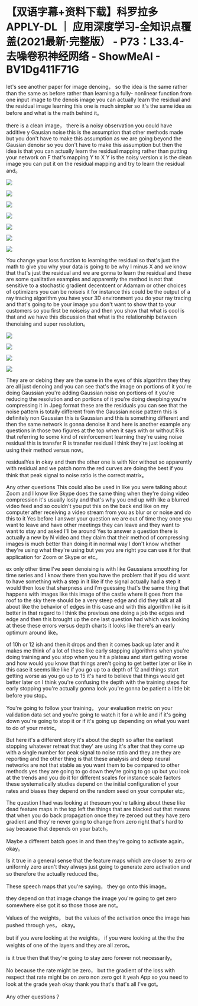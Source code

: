# 【双语字幕+资料下载】科罗拉多 APPLY-DL ｜ 应用深度学习-全知识点覆盖(2021最新·完整版） - P73：L33.4- 去噪卷积神经网络 - ShowMeAI - BV1Dg411F71G

let's see another paper for image denoing， so the idea is the same rather than the same as before rather than learning a fully- nonlinear function from one input image to the denois image you can actually learn the residual and the residual image learning this one is much simpler so it's the same idea as before and what is the math behind it。

 there is a clean image， there is a noisy observation you could have additive y Gausian noise this is the assumption that other methods made but you don't have to make this assumption as we are going beyond the Gausian denoisr so you don't have to make this assumption but then the idea is that you can actually learn the residual mapping rather than putting your network on F that's mapping Y to X Y is the noisy version x is the clean image you can put it on the residual mapping and try to learn the residual and。



![](img/ed38e44c4782fa4bd17e317ba66c3d10_1.png)

![](img/ed38e44c4782fa4bd17e317ba66c3d10_2.png)

![](img/ed38e44c4782fa4bd17e317ba66c3d10_3.png)

![](img/ed38e44c4782fa4bd17e317ba66c3d10_4.png)

![](img/ed38e44c4782fa4bd17e317ba66c3d10_5.png)

![](img/ed38e44c4782fa4bd17e317ba66c3d10_6.png)

![](img/ed38e44c4782fa4bd17e317ba66c3d10_7.png)

You change your loss function to learning the residual so that's just the math to give you why your data is going to be why I minus X and we know that that's just the residual and we are gonna to learn the residual and these are some qualitative examples and apparently the method is not that sensitive to a stochastic gradient decentcent or Adamam or other choices of optimizers you can be noiseis it for instance this could be the output of a ray tracing algorithm you have your 3D environment you do your ray tracing and that's going to be your image you don't want to show that to your customers so you first be noiseisy and then you show that what is cool is that and we have this discussion that what is the relationship between thenoising and super resolution。



![](img/ed38e44c4782fa4bd17e317ba66c3d10_9.png)

![](img/ed38e44c4782fa4bd17e317ba66c3d10_10.png)

![](img/ed38e44c4782fa4bd17e317ba66c3d10_11.png)

![](img/ed38e44c4782fa4bd17e317ba66c3d10_12.png)

They are or debing they are the same in the eyes of this algorithm they they are all just denoing and you can see that's the image on portions of it you're doing Gaussian you're adding Gaussian noise on portions of it you're reducing the resolution and on portions of it you're doing deepbing you're compressing it in Jpeg format these are the residuals you can see that the noise pattern is totally different from the Gaussian noise pattern this is definitely non Gaussian this is Gaussian and this is something different and then the same network is gonna denoise it and here is another example any questions in those two figures at the top when it says with or without R is that referring to some kind of reinforcement learning they're using noise residual this is transfer R is transfer residual I think they're just looking at using their method versus now。

residualYes in okay and then the other one is with Nor without so apparently with residual and we patch norm the red curves are doing the best if you think that peak signal to noise ratio is the correct matrix。

Any other questions This could also be used in like you were talking about Zoom and I know like Skype does the same thing when they're doing video compression it's usually losty and that's why you end up with like a blurred video feed and so couldn't you put this on the back end like on my computer after receiving a video stream from you as blur or or noise and do this to it Yes before I answer your question we are out of time they once you want to leave and have other meetings they can leave and they want to want to stay and asked I'll be around Yes to answer a question there is actually a new by N video and they claim that their method of compressing images is much better than doing it in normal way I don't know whether they're using what they're using but yes you are right you can use it for that application for Zoom or Skype or etc。

ex only other time I've seen denoising is with like Gaussians smoothing for time series and I know there then you have the problem that if you did want to have something with a step in it like if the signal actually had a step it would then lose that sharpness and I'm guessing that's the same thing that happens with images like this image of the castle where it goes from the roof to the sky there should be a very steep edge and did they talk at all about like the behavior of edges in this case and with this algorithm like is it better in that regard to I think the previous one doing a job the edges and edge and then this brought up the one last question had which was looking at these these errors versus depth charts it looks like there's an early optimum around like。

of 10h or 12 ish and then it drops and then it comes back up later and it makes me think of a lot of these like early stopping algorithms when you're doing training and you stop when you hit a plateau and start getting worse and how would you know that things aren't going to get better later or like in this case it seems like like if you go up to a depth of 12 and things start getting worse as you go up to 15 it's hard to believe that things would get better later on I think you're confusing the depth with the training steps for early stopping you're actually gonna look you're gonna be patient a little bit before you stop。

You're going to follow your training， your evaluation metric on your validation data set and you're going to watch it for a while and if it's going down you're going to stop it or if it's going up depending on what you want to do of your metric。

But here it's a different story it's about the depth so after the earliest stopping whatever retreat that they' are using it's after that they come up with a single number for peak signal to noise ratio and they are they are reporting and the other thing is that these analysis and deep neural networks are not that stable as you want them to be compared to other methods yes they are going to go down they're going to go up but you look at the trends and you do it for different scales for instance scale factors these systematically studies depend on the initial configuration of your rates and biases they depend on the random seed on your computer etc。

The question I had was looking at theseum you're talking about these like dead feature maps in the top left the things that are blacked out that means that when you do back propagation once they're zeroed out they have zero gradient and they're never going to change from zero right that's hard to say because that depends on your batch。

Maybe a different batch goes in and then they're going to activate again， okay。

Is it true in a general sense that the feature maps which are closer to zero or uniformly zero aren't they always just going to generate zero activation and so therefore the actually reduced the。

These speech maps that you're saying， they go onto this image。

 they depend on that image change the image you're going to get zero somewhere else got it so those those are not。

Values of the weights， but the values of the activation once the image has pushed through yes， okay。

 but if you were looking at the weights， if you were looking at the the the weights of one of the layers and they are all zeros。

 is it true then that they're going to stay zero forever not necessarily。

No because the rate might be zero， but the gradient of the loss with respect that rate might be on zero non zero got it yeah App so you need to look at the grade yeah okay thank you that's that's all I've got。

Any other questions？